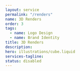 ```yaml
---
layout: service
permalink: "/renders"
name: 3D Renders
order: 3
tags:
  - name: Logo Design
  - name: Brand Identity
title: 3D Renders
description:
hero: illustrations/cube.liquid
services-tagline:
status: disabled
---
```

